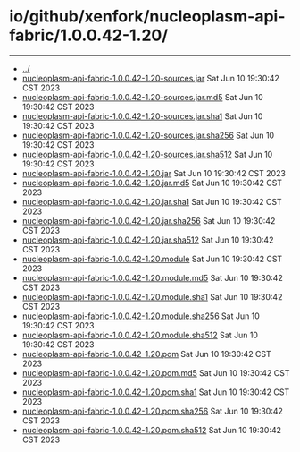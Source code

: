 # io/github/xenfork/nucleoplasm-api-fabric/1.0.0.42-1.20/

---
- [../](../index.md)
- [nucleoplasm-api-fabric-1.0.0.42-1.20-sources.jar](nucleoplasm-api-fabric-1.0.0.42-1.20-sources.jar) Sat Jun 10 19:30:42 CST 2023
- [nucleoplasm-api-fabric-1.0.0.42-1.20-sources.jar.md5](nucleoplasm-api-fabric-1.0.0.42-1.20-sources.jar.md5) Sat Jun 10 19:30:42 CST 2023
- [nucleoplasm-api-fabric-1.0.0.42-1.20-sources.jar.sha1](nucleoplasm-api-fabric-1.0.0.42-1.20-sources.jar.sha1) Sat Jun 10 19:30:42 CST 2023
- [nucleoplasm-api-fabric-1.0.0.42-1.20-sources.jar.sha256](nucleoplasm-api-fabric-1.0.0.42-1.20-sources.jar.sha256) Sat Jun 10 19:30:42 CST 2023
- [nucleoplasm-api-fabric-1.0.0.42-1.20-sources.jar.sha512](nucleoplasm-api-fabric-1.0.0.42-1.20-sources.jar.sha512) Sat Jun 10 19:30:42 CST 2023
- [nucleoplasm-api-fabric-1.0.0.42-1.20.jar](nucleoplasm-api-fabric-1.0.0.42-1.20.jar) Sat Jun 10 19:30:42 CST 2023
- [nucleoplasm-api-fabric-1.0.0.42-1.20.jar.md5](nucleoplasm-api-fabric-1.0.0.42-1.20.jar.md5) Sat Jun 10 19:30:42 CST 2023
- [nucleoplasm-api-fabric-1.0.0.42-1.20.jar.sha1](nucleoplasm-api-fabric-1.0.0.42-1.20.jar.sha1) Sat Jun 10 19:30:42 CST 2023
- [nucleoplasm-api-fabric-1.0.0.42-1.20.jar.sha256](nucleoplasm-api-fabric-1.0.0.42-1.20.jar.sha256) Sat Jun 10 19:30:42 CST 2023
- [nucleoplasm-api-fabric-1.0.0.42-1.20.jar.sha512](nucleoplasm-api-fabric-1.0.0.42-1.20.jar.sha512) Sat Jun 10 19:30:42 CST 2023
- [nucleoplasm-api-fabric-1.0.0.42-1.20.module](nucleoplasm-api-fabric-1.0.0.42-1.20.module) Sat Jun 10 19:30:42 CST 2023
- [nucleoplasm-api-fabric-1.0.0.42-1.20.module.md5](nucleoplasm-api-fabric-1.0.0.42-1.20.module.md5) Sat Jun 10 19:30:42 CST 2023
- [nucleoplasm-api-fabric-1.0.0.42-1.20.module.sha1](nucleoplasm-api-fabric-1.0.0.42-1.20.module.sha1) Sat Jun 10 19:30:42 CST 2023
- [nucleoplasm-api-fabric-1.0.0.42-1.20.module.sha256](nucleoplasm-api-fabric-1.0.0.42-1.20.module.sha256) Sat Jun 10 19:30:42 CST 2023
- [nucleoplasm-api-fabric-1.0.0.42-1.20.module.sha512](nucleoplasm-api-fabric-1.0.0.42-1.20.module.sha512) Sat Jun 10 19:30:42 CST 2023
- [nucleoplasm-api-fabric-1.0.0.42-1.20.pom](nucleoplasm-api-fabric-1.0.0.42-1.20.pom) Sat Jun 10 19:30:42 CST 2023
- [nucleoplasm-api-fabric-1.0.0.42-1.20.pom.md5](nucleoplasm-api-fabric-1.0.0.42-1.20.pom.md5) Sat Jun 10 19:30:42 CST 2023
- [nucleoplasm-api-fabric-1.0.0.42-1.20.pom.sha1](nucleoplasm-api-fabric-1.0.0.42-1.20.pom.sha1) Sat Jun 10 19:30:42 CST 2023
- [nucleoplasm-api-fabric-1.0.0.42-1.20.pom.sha256](nucleoplasm-api-fabric-1.0.0.42-1.20.pom.sha256) Sat Jun 10 19:30:42 CST 2023
- [nucleoplasm-api-fabric-1.0.0.42-1.20.pom.sha512](nucleoplasm-api-fabric-1.0.0.42-1.20.pom.sha512) Sat Jun 10 19:30:42 CST 2023
